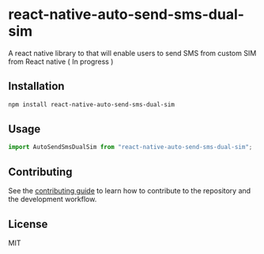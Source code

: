 # react-native-auto-send-sms-dual-sim

A react native library to that will enable users to send SMS from custom SIM from React native ( In progress ) 

## Installation

```sh
npm install react-native-auto-send-sms-dual-sim
```

## Usage

```js
import AutoSendSmsDualSim from "react-native-auto-send-sms-dual-sim";
```

## Contributing

See the [contributing guide](CONTRIBUTING.md) to learn how to contribute to the repository and the development workflow.

## License

MIT
